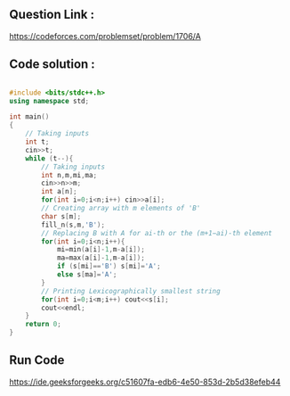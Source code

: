 ## Question Link :

https://codeforces.com/problemset/problem/1706/A

## Code solution :

```cpp

#include <bits/stdc++.h>
using namespace std;

int main()
{
    // Taking inputs
    int t;
    cin>>t;
    while (t--){
        // Taking inputs
        int n,m,mi,ma;
        cin>>n>>m;
        int a[n];
        for(int i=0;i<n;i++) cin>>a[i];
        // Creating array with m elements of 'B'
        char s[m];
        fill_n(s,m,'B');
        // Replacing B with A for ai-th or the (m+1−ai)-th element
        for(int i=0;i<n;i++){
            mi=min(a[i]-1,m-a[i]);
            ma=max(a[i]-1,m-a[i]);
            if (s[mi]=='B') s[mi]='A';
            else s[ma]='A';
        }
        // Printing Lexicographically smallest string
        for(int i=0;i<m;i++) cout<<s[i];
        cout<<endl;
    }
    return 0;
}   

```
## Run Code
https://ide.geeksforgeeks.org/c51607fa-edb6-4e50-853d-2b5d38efeb44